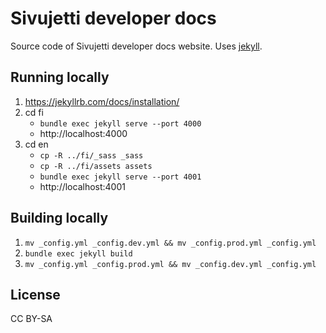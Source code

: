 # Sivujetti developer docs

Source code of Sivujetti developer docs website. Uses [jekyll](jekyllrb.com/).

## Running locally

1. https://jekyllrb.com/docs/installation/
1. cd fi
    - `bundle exec jekyll serve --port 4000`
    - http://localhost:4000
1. cd en
    - `cp -R ../fi/_sass _sass`
    - `cp -R ../fi/assets assets`
    - `bundle exec jekyll serve --port 4001`
    - http://localhost:4001

## Building locally

1. `mv _config.yml _config.dev.yml && mv _config.prod.yml _config.yml`
1. `bundle exec jekyll build`
1. `mv _config.yml _config.prod.yml && mv _config.dev.yml _config.yml`

## License

CC BY-SA
